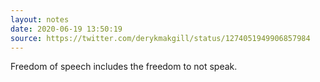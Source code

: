 ```yaml
---
layout: notes
date: 2020-06-19 13:50:19
source: https://twitter.com/derykmakgill/status/1274051949906857984
---
```


Freedom of speech includes the freedom to not speak.

